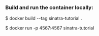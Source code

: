 ### Build and run the container locally:

$ docker build --tag sinatra-tutorial .

$ docker run -p 4567:4567 sinatra-tutorial 